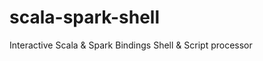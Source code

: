 scala-spark-shell
=================

Interactive Scala &amp; Spark Bindings Shell &amp; Script processor

